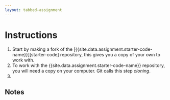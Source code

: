 ```yaml
---
layout: tabbed-assignment
---
```


# Instructions

1. Start by making a fork of the [{{site.data.assignment.starter-code-name}}][starter-code] repository, this gives you a copy of your own to work with.
1. To work with the {{site.data.assignment.starter-code-name}} repository, you will need a copy on your computer. Git calls this step _cloning_.
1. 

## Notes

<!-- Don't edit links here, change them in _data/assignment.yml instead, -->

[slides]: <{{site.data.assignment.slides}}>
[template]: <{{site.data.assignment.template}}>

